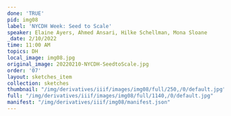 ```yaml
---
done: 'TRUE'
pid: img08
label: 'NYCDH Week: Seed to Scale'
speaker: Elaine Ayers, Ahmed Ansari, Hilke Schellman, Mona Sloane
_date: 2/10/2022
time: 11:00 AM
topics: DH
local_image: img08.jpg
original_image: 20220210-NYCDH-SeedtoScale.jpg
order: '07'
layout: sketches_item
collection: sketches
thumbnail: "/img/derivatives/iiif/images/img08/full/250,/0/default.jpg"
full: "/img/derivatives/iiif/images/img08/full/1140,/0/default.jpg"
manifest: "/img/derivatives/iiif/img08/manifest.json"
---
```

